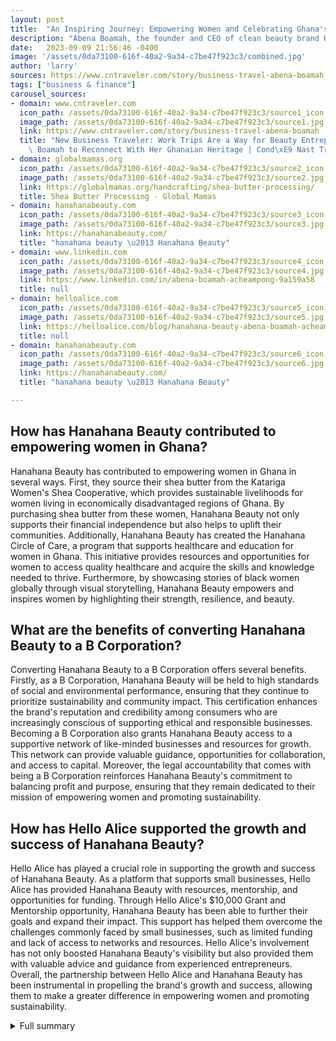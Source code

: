 ```yaml
---
layout: post
title:  "An Inspiring Journey: Empowering Women and Celebrating Ghana's Rich Culture"
description: "Abena Boamah, the founder and CEO of clean beauty brand Hanahana, has a strong connection to Ghana. She sources raw shea directly from producers in Ghana and is committed to offering living wages and healthcare to those who make shea."
date:   2023-09-09 21:56:46 -0400
image: '/assets/0da73100-616f-40a2-9a34-c7be47f923c3/combined.jpg'
author: 'larry'
sources: https://www.cntraveler.com/story/business-travel-abena-boamah https://hanahanabeauty.com/ https://www.linkedin.com/in/abena-boamah-acheampong-9a159a58 https://globalmamas.org/handcrafting/shea-butter-processing/ https://helloalice.com/blog/hanahana-beauty-abena-boamah-acheampong https://hanahanabeauty.com/
tags: ["business & finance"]
carousel_sources:
- domain: www.cntraveler.com
  icon_path: /assets/0da73100-616f-40a2-9a34-c7be47f923c3/source1_icon.jpg
  image_path: /assets/0da73100-616f-40a2-9a34-c7be47f923c3/source1.jpg
  link: https://www.cntraveler.com/story/business-travel-abena-boamah
  title: "New Business Traveler: Work Trips Are a Way for Beauty Entrepreneur Abena\
    \ Boamah to Reconnect With Her Ghanaian Heritage | Cond\xE9 Nast Traveler"
- domain: globalmamas.org
  icon_path: /assets/0da73100-616f-40a2-9a34-c7be47f923c3/source2_icon.jpg
  image_path: /assets/0da73100-616f-40a2-9a34-c7be47f923c3/source2.jpg
  link: https://globalmamas.org/handcrafting/shea-butter-processing/
  title: Shea Butter Processing - Global Mamas
- domain: hanahanabeauty.com
  icon_path: /assets/0da73100-616f-40a2-9a34-c7be47f923c3/source3_icon.jpg
  image_path: /assets/0da73100-616f-40a2-9a34-c7be47f923c3/source3.jpg
  link: https://hanahanabeauty.com/
  title: "hanahana beauty \u2013 Hanahana Beauty"
- domain: www.linkedin.com
  icon_path: /assets/0da73100-616f-40a2-9a34-c7be47f923c3/source4_icon.jpg
  image_path: /assets/0da73100-616f-40a2-9a34-c7be47f923c3/source4.jpg
  link: https://www.linkedin.com/in/abena-boamah-acheampong-9a159a58
  title: null
- domain: helloalice.com
  icon_path: /assets/0da73100-616f-40a2-9a34-c7be47f923c3/source5_icon.jpg
  image_path: /assets/0da73100-616f-40a2-9a34-c7be47f923c3/source5.jpg
  link: https://helloalice.com/blog/hanahana-beauty-abena-boamah-acheampong
  title: null
- domain: hanahanabeauty.com
  icon_path: /assets/0da73100-616f-40a2-9a34-c7be47f923c3/source6_icon.jpg
  image_path: /assets/0da73100-616f-40a2-9a34-c7be47f923c3/source6.jpg
  link: https://hanahanabeauty.com/
  title: "hanahana beauty \u2013 Hanahana Beauty"

---
```


## How has Hanahana Beauty contributed to empowering women in Ghana?
Hanahana Beauty has contributed to empowering women in Ghana in several ways. First, they source their shea butter from the Katariga Women's Shea Cooperative, which provides sustainable livelihoods for women living in economically disadvantaged regions of Ghana. By purchasing shea butter from these women, Hanahana Beauty not only supports their financial independence but also helps to uplift their communities. Additionally, Hanahana Beauty has created the Hanahana Circle of Care, a program that supports healthcare and education for women in Ghana. This initiative provides resources and opportunities for women to access quality healthcare and acquire the skills and knowledge needed to thrive. Furthermore, by showcasing stories of black women globally through visual storytelling, Hanahana Beauty empowers and inspires women by highlighting their strength, resilience, and beauty.

## What are the benefits of converting Hanahana Beauty to a B Corporation?
Converting Hanahana Beauty to a B Corporation offers several benefits. Firstly, as a B Corporation, Hanahana Beauty will be held to high standards of social and environmental performance, ensuring that they continue to prioritize sustainability and community impact. This certification enhances the brand's reputation and credibility among consumers who are increasingly conscious of supporting ethical and responsible businesses. Becoming a B Corporation also grants Hanahana Beauty access to a supportive network of like-minded businesses and resources for growth. This network can provide valuable guidance, opportunities for collaboration, and access to capital. Moreover, the legal accountability that comes with being a B Corporation reinforces Hanahana Beauty's commitment to balancing profit and purpose, ensuring that they remain dedicated to their mission of empowering women and promoting sustainability.

## How has Hello Alice supported the growth and success of Hanahana Beauty?
Hello Alice has played a crucial role in supporting the growth and success of Hanahana Beauty. As a platform that supports small businesses, Hello Alice has provided Hanahana Beauty with resources, mentorship, and opportunities for funding. Through Hello Alice's $10,000 Grant and Mentorship opportunity, Hanahana Beauty has been able to further their goals and expand their impact. This support has helped them overcome the challenges commonly faced by small businesses, such as limited funding and lack of access to networks and resources. Hello Alice's involvement has not only boosted Hanahana Beauty's visibility but also provided them with valuable advice and guidance from experienced entrepreneurs. Overall, the partnership between Hello Alice and Hanahana Beauty has been instrumental in propelling the brand's growth and success, allowing them to make a greater difference in empowering women and promoting sustainability.

<details>
  <summary>Full summary</summary>
Recently, she visited Ghana to connect with her family and check in with her shea butter producers.

Hanahana Beauty is known for its ethically-sourced shea butter from the Katariga Women's Shea Cooperative. Combined with all-natural oils, their products bring out the true beauty in your skin. The benefits of using ethically-sourced shea butter and all-natural oils are well-known.

Abena Boamah, M.Ed is a Ghanaian American creative entrepreneur, mental health advocate, and founder + CEO of Hanahana Beauty. Driven by curating learning experiences strategically, Abena focuses on showcasing stories of black women globally through visual storytelling as an educational + therapeutic approach. She works with marginalized groups from students to adults and has worked with brands like Chase Bank, Nike, Apple, Bon Appetit, The Wing, Refinery 29, Glossier. Her skills extend to public speaking, photography, video + BTS creative direction, content creation, and modeling.

Global Mamas dedicates itself to providing sustainable livelihoods for women throughout Ghana. Pure Shea butter is produced by women living in one of Ghana's most economically disadvantaged regions in the North. The Northern Region is characterized by beautiful savannas but also suffers from drought and poverty. Global Mamas Pure Shea is produced using sustainable and natural methods. The production methods have been passed down through generations and women collect fallen nuts of the Karite tree to produce Shea butter. Shea butter is a silken, nourishing, and versatile creamy substance that empowers Ghanaian women to support themselves and their families.

Abena Boamah-Acheampong is converting Hanahana Beauty to a B Corporation. B Corporations are businesses that meet high standards of verified social and environmental performance, public transparency, and legal accountability to balance profit and purpose. Hanahana Beauty is dedicated to providing products made from high-quality shea butter and has created the Hanahana Circle of Care to support healthcare and education for women in Ghana. Becoming a B Corporation has many benefits, including access to a supportive network and resources for growth. Despite the challenges faced by small businesses, including funding, Hanahana Beauty has seen remarkable growth and expansion of events. Hello Alice, a platform that supports small businesses, including Hanahana Beauty, has been instrumental in their success. Hanahana Beauty has big plans for using the $10,000 Grant and Mentorship opportunity provided by Hello Alice and is excited about their future goals.

Abena Boamah's journey is not just about business. It is about empowering women, promoting sustainability, and celebrating Ghana's rich culture. Through her dedication to ethically-sourced shea butter and her commitment to supporting marginalized communities, Abena has created a brand that brings beauty and empowerment to people's lives.
</details>
